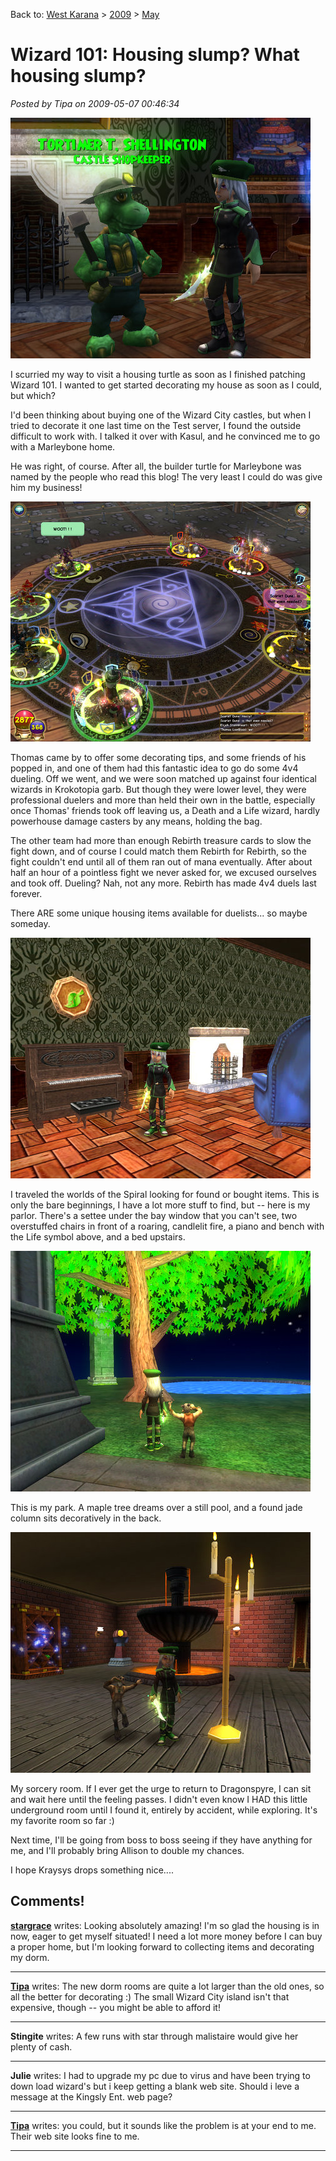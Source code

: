 Back to: [West Karana](/posts/westkarana.md) > [2009](/posts/2009/westkarana.md) > [May](./westkarana.md)
# Wizard 101: Housing slump? What housing slump?

*Posted by Tipa on 2009-05-07 00:46:34*

![wizardgraphicalclient-2009-05-06-20-24-33-56](../../../uploads/2009/05/wizardgraphicalclient-2009-05-06-20-24-33-56.jpg "wizardgraphicalclient-2009-05-06-20-24-33-56")

I scurried my way to visit a housing turtle as soon as I finished patching Wizard 101. I wanted to get started decorating my house as soon as I could, but which?

I'd been thinking about buying one of the Wizard City castles, but when I tried to decorate it one last time on the Test server, I found the outside difficult to work with. I talked it over with Kasul, and he convinced me to go with a Marleybone home.

He was right, of course. After all, the builder turtle for Marleybone was named by the people who read this blog! The very least I could do was give him my business!

![wizardgraphicalclient-2009-05-06-21-08-28-80](../../../uploads/2009/05/wizardgraphicalclient-2009-05-06-21-08-28-80.jpg "wizardgraphicalclient-2009-05-06-21-08-28-80")

Thomas came by to offer some decorating tips, and some friends of his popped in, and one of them had this fantastic idea to go do some 4v4 dueling. Off we went, and we were soon matched up against four identical wizards in Krokotopia garb. But though they were lower level, they were professional duelers and more than held their own in the battle, especially once Thomas' friends took off leaving us, a Death and a Life wizard, hardly powerhouse damage casters by any means, holding the bag.

The other team had more than enough Rebirth treasure cards to slow the fight down, and of course I could match them Rebirth for Rebirth, so the fight couldn't end until all of them ran out of mana eventually. After about half an hour of a pointless fight we never asked for, we excused ourselves and took off. Dueling? Nah, not any more. Rebirth has made 4v4 duels last forever.

There ARE some unique housing items available for duelists... so maybe someday.

![wizardgraphicalclient-2009-05-06-22-18-17-87](../../../uploads/2009/05/wizardgraphicalclient-2009-05-06-22-18-17-87.jpg "wizardgraphicalclient-2009-05-06-22-18-17-87")

I traveled the worlds of the Spiral looking for found or bought items. This is only the bare beginnings, I have a lot more stuff to find, but -- here is my parlor. There's a settee under the bay window that you can't see, two overstuffed chairs in front of a roaring, candlelit fire, a piano and bench with the Life symbol above, and a bed upstairs.

![wizardgraphicalclient-2009-05-06-22-15-30-02](../../../uploads/2009/05/wizardgraphicalclient-2009-05-06-22-15-30-02.jpg "wizardgraphicalclient-2009-05-06-22-15-30-02")

This is my park. A maple tree dreams over a still pool, and a found jade column sits decoratively in the back.

![wizardgraphicalclient-2009-05-06-22-14-41-41](../../../uploads/2009/05/wizardgraphicalclient-2009-05-06-22-14-41-41.jpg "wizardgraphicalclient-2009-05-06-22-14-41-41")

My sorcery room. If I ever get the urge to return to Dragonspyre, I can sit and wait here until the feeling passes. I didn't even know I HAD this little underground room until I found it, entirely by accident, while exploring. It's my favorite room so far :)

Next time, I'll be going from boss to boss seeing if they have anything for me, and I'll probably bring Allison to double my chances.

I hope Kraysys drops something nice....

## Comments!

**[stargrace](http://mmoquests.com)** writes: Looking absolutely amazing! 
I'm so glad the housing is in now, eager to get myself situated! I need a lot more money before I can buy a proper home, but I'm looking forward to collecting items and decorating my dorm.

---

**[Tipa](https://chasingdings.com)** writes: The new dorm rooms are quite a lot larger than the old ones, so all the better for decorating :) The small Wizard City island isn't that expensive, though -- you might be able to afford it!

---

**Stingite** writes: A few runs with star through malistaire would give her plenty of cash.

---

**Julie** writes: I had to upgrade my pc due to virus and have been trying to down load wizard's but i keep getting a blank web site. Should i leve a message at the Kingsly Ent. web page?

---

**[Tipa](https://chasingdings.com)** writes: you could, but it sounds like the problem is at your end to me. Their web site looks fine to me.

---

